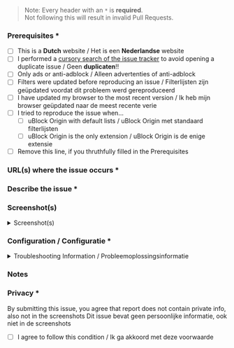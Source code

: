<!-- Replace the bracketed [...] placeholders with your own information. -->
 > Note: Every header with an `*` is **required**. <br>
 > Not following this will result in invalid Pull Requests.
### Prerequisites *
<!-- Check the appropriate boxes before you submit your issue -->
- [ ] This is a **Dutch** website / Het is een **Nederlandse** website
- [ ] I performed a [cursory search of the issue tracker](https://github.com/EasyDutch-uBO/EasyDutch-AdGuard/issues) to avoid opening a duplicate issue / Geen **duplicaten**!!
- [ ] Only ads or anti-adblock / Alleen advertenties of anti-adblock
- [ ] Filters were updated before reproducing an issue / Filterlijsten zijn geüpdated voordat dit probleem werd gereproduceerd
- [ ] I have updated my browser to the most recent version / Ik heb mijn browser geüpdated naar de meest recente verie
- [ ] I tried to reproduce the issue when...
    - [ ] uBlock Origin with default lists / uBlock Origin met standaard filterlijsten
    - [ ] uBlock Origin is the only extension / uBlock Origin is de enige extensie
- [ ] Remove this line, if you thruthfully filled in the Prerequisites

### URL(s) where the issue occurs *
<!-- At least one URL for a web page where the clearly described issue occurs is **mandatory**. The backticks (`) surrounding the URLs is important, it prevents the URL from being clickable. Warn with "NSFW" where applicable.
Geef de link van de website waar het probleem zich voordoet. -->

### Describe the issue *
<!-- Be as clear as possible: nobody can read mind, and nobody is looking at your issue over your shoulder. -->
<!-- Wees zo duidelijk mogelijk: niemand kan je gedachten lezen en niemand kijkt over je schouder mee. -->

### Screenshot(s)
<!-- Screenshot(s) for difficult to describe visual issues are **mandatory**. Post links instead of **Inline Images** for Screenshots containing **Adult material**. -->
<!-- Is het **Volwassen materiaal** post dan linkjes in plaats van **Inline Images**. -->
<details><summary> Screenshot(s) </summary>

<!-- [Put here your screenshots / Zet hier uw screenshots neer] -->
</details> 

### Configuration / Configuratie *
<!-- List all the changes you've made to uBO's default settings here, by copying the information given by uBO's Dashboard under `Support`, `Troubleshooting Information` -->
<!-- Geef hier een lijst van alle wijzigingen die u heeft aangebracht in de standaardinstellingen van uBO, door de informatie te kopiëren die door uBO's Dashboard is gegeven onder `Ondersteuning`, `Probleemoplossingsinformatie` -->
<details><summary>Troubleshooting Information / Probleemoplossingsinformatie</summary>
      
```yaml
<!-- [Put the copied text here, by replacing this line / Zet hier de gekopieerde tekst neer, door deze regel te overschrijven] -->
```
</details>

### Notes
<!-- Please investigate the issues you report -- this prevents burdening other volunteers. This is especially true for issues arising from settings which are very different from default ones. -->
<!-- [Write here the result of whatever investigation work you have done Schrijf hier het resultaat van het onderzoekswerk dat je hebt gedaan] -->

### Privacy *
By submitting this issue, you agree that report does not contain private info, also not in the screenshots
Dit issue bevat geen persoonlijke informatie, ook niet in de screenshots
- [ ] I agree to follow this condition / Ik ga akkoord met deze voorwaarde
